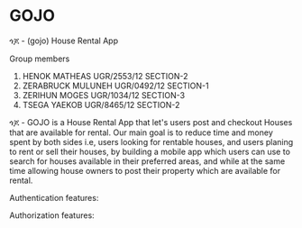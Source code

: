 # GOJO

ጎጆ - (gojo) House Rental App

Group members

1. HENOK MATHEAS UGR/2553/12 SECTION-2
2. ZERABRUCK MULUNEH UGR/0492/12 SECTION-1
3. ZERIHUN MOGES UGR/1034/12 SECTION-3
4. TSEGA YAEKOB UGR/8465/12 SECTION-2

ጎጆ - GOJO is a House Rental App that let's users post and checkout Houses that are available for rental. Our main goal is to reduce time and money spent by both sides i.e, users looking for rentable houses, and users planing to rent or sell their houses, by building a mobile app which users can use to search for houses available in their preferred areas, and while at the same time allowing house owners to post their property which are available for rental.

Authentication features:

Authorization features:
